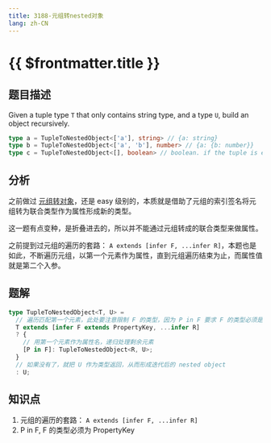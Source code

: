 ```yaml
---
title: 3188-元组转nested对象
lang: zh-CN
---
```


# {{ $frontmatter.title }}

## 题目描述

Given a tuple type ```T``` that only contains string type, and a type ```U```, build an object recursively.

```typescript
type a = TupleToNestedObject<['a'], string> // {a: string}
type b = TupleToNestedObject<['a', 'b'], number> // {a: {b: number}}
type c = TupleToNestedObject<[], boolean> // boolean. if the tuple is empty, just return the U type
```

## 分析

之前做过 [元组转对象](/docs/easy/11-%E5%85%83%E7%BB%84%E8%BD%AC%E6%8D%A2%E4%B8%BA%E5%AF%B9%E8%B1%A1.md)，还是 easy 级别的，本质就是借助了元组的索引签名将元组转为联合类型作为属性形成新的类型。

这一题有点变种，是折叠进去的，所以并不能通过元组转成的联合类型来做属性。

之前提到过元组的遍历的套路： `A extends [infer F, ...infer R]`，本题也是如此，不断遍历元组，以第一个元素作为属性，直到元组遍历结束为止，而属性值就是第二个入参。

## 题解

```ts
type TupleToNestedObject<T, U> =
  // 遍历匹配第一个元素，此处要注意限制 F 的类型，因为 P in F 要求 F 的类型必须是 PropertyKey = string | number | symbol
  T extends [infer F extends PropertyKey, ...infer R]
  ? {
    // 用第一个元素作为属性名，递归处理剩余元素
    [P in F]: TupleToNestedObject<R, U>;
  }
  // 如果没有了，就把 U 作为类型返回，从而形成迭代后的 nested object
  : U;
```


## 知识点

1. 元组的遍历的套路： `A extends [infer F, ...infer R]`
2. P in F, F 的类型必须为 PropertyKey


